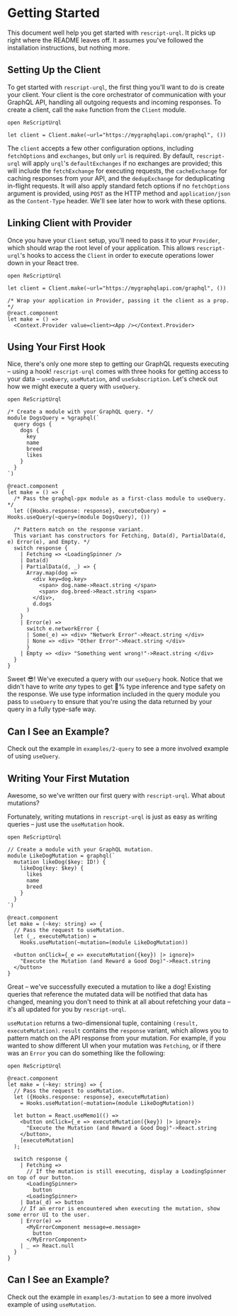 # Getting Started

This document well help you get started with `rescript-urql`. It picks up right where the README leaves off. It assumes you've followed the installation instructions, but nothing more.

## Setting Up the Client

To get started with `rescript-urql`, the first thing you'll want to do is create your client. Your client is the core orchestrator of communication with your GraphQL API, handling all outgoing requests and incoming responses. To create a client, call the `make` function from the `Client` module.

```rescript
open ReScriptUrql

let client = Client.make(~url="https://mygraphqlapi.com/graphql", ())
```

The `client` accepts a few other configuration options, including `fetchOptions` and `exchanges`, but only `url` is required. By default, `rescript-urql` will apply `urql`'s `defaultExchanges` if no exchanges are provided; this will include the `fetchExchange` for executing requests, the `cacheExchange` for caching responses from your API, and the `dedupExchange` for deduplicating in-flight requests. It will also apply standard fetch options if no `fetchOptions` argument is provided, using `POST` as the HTTP method and `application/json` as the `Content-Type` header. We'll see later how to work with these options.

## Linking Client with Provider

Once you have your `Client` setup, you'll need to pass it to your `Provider`, which should wrap the root level of your application. This allows `rescript-urql`'s hooks to access the `Client` in order to execute operations lower down in your React tree.

```rescript
open ReScriptUrql

let client = Client.make(~url="https://mygraphqlapi.com/graphql", ())

/* Wrap your application in Provider, passing it the client as a prop. */
@react.component
let make = () =>
  <Context.Provider value=client><App /></Context.Provider>
```

## Using Your First Hook

Nice, there's only one more step to getting our GraphQL requests executing – using a hook! `rescript-urql` comes with three hooks for getting access to your data – `useQuery`, `useMutation`, and `useSubscription`. Let's check out how we might execute a query with `useQuery`.

```rescript
open ReScriptUrql

/* Create a module with your GraphQL query. */
module DogsQuery = %graphql(`
  query dogs {
    dogs {
      key
      name
      breed
      likes
    }
  }
`)

@react.component
let make = () => {
  /* Pass the graphql-ppx module as a first-class module to useQuery. */
  let ({Hooks.response: response}, executeQuery) = Hooks.useQuery(~query=(module DogsQuery), ())

  /* Pattern match on the response variant.
  This variant has constructors for Fetching, Data(d), PartialData(d, e) Error(e), and Empty. */
  switch response {
    | Fetching => <LoadingSpinner />
    | Data(d)
    | PartialData(d, _) => {
      Array.map(dog =>
        <div key=dog.key>
          <span> dog.name->React.string </span>
          <span> dog.breed->React.string <span>
        </div>,
        d.dogs
      )
    }
    | Error(e) =>
      switch e.networkError {
      | Some(_e) => <div> "Network Error"->React.string </div>
      | None => <div> "Other Error"->React.string </div>
      }
    | Empty => <div> "Something went wrong!"->React.string </div>
  }
}
```

Sweet 😎! We've executed a query with our `useQuery` hook. Notice that we didn't have to write _any_ types to get 💯% type inference and type safety on the response. We use type information included in the query module you pass to `useQuery` to ensure that you're using the data returned by your query in a fully type-safe way.

## Can I See an Example?

Check out the example in `examples/2-query` to see a more involved example of using `useQuery`.

## Writing Your First Mutation

Awesome, so we've written our first query with `rescript-urql`. What about mutations?

Fortunately, writing mutations in `rescript-urql` is just as easy as writing queries – just use the `useMutation` hook.

```rescript
open ReScriptUrql

// Create a module with your GraphQL mutation.
module LikeDogMutation = graphql(`
  mutation likeDog($key: ID!) {
    likeDog(key: $key) {
      likes
      name
      breed
    }
  }
`)

@react.component
let make = (~key: string) => {
  // Pass the request to useMutation.
  let (_, executeMutation) =
    Hooks.useMutation(~mutation=(module LikeDogMutation))

  <button onClick={_e => executeMutation({key}) |> ignore}>
    "Execute the Mutation (and Reward a Good Dog)"->React.string
  </button>
}
```

Great – we've successfully executed a mutation to like a dog! Existing queries that reference the mutated data will be notified that data has changed, meaning you don't need to think at all about refetching your data – it's all updated for you by `rescript-urql`.

`useMutation` returns a two-dimensional tuple, containing `(result, executeMutation)`. `result` contains the `response` variant, which allows you to pattern match on the API response from your mutation. For example, if you wanted to show different UI when your mutation was `Fetching`, or if there was an `Error` you can do something like the following:

```rescript
open ReScriptUrql

@react.component
let make = (~key: string) => {
  // Pass the request to useMutation.
  let ({Hooks.response: response}, executeMutation)
    = Hooks.useMutation(~mutation=(module LikeDogMutation))

  let button = React.useMemo1(() =>
    <button onClick={_e => executeMutation({key}) |> ignore}>
      "Execute the Mutation (and Reward a Good Dog)"->React.string
    </button>,
    [executeMutation]
  );

  switch response {
    | Fetching =>
      // If the mutation is still executing, display a LoadingSpinner on top of our button.
      <LoadingSpinner>
        button
      <LoadingSpinner>
    | Data(_d) => button
    // If an error is encountered when executing the mutation, show some error UI to the user.
    | Error(e) =>
      <MyErrorComponent message=e.message>
        button
      </MyErrorComponent>
    | _ => React.null
  }
}
```

## Can I See an Example?

Check out the example in `examples/3-mutation` to see a more involved example of using `useMutation`.

